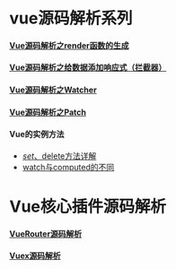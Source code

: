 # vue源码解析系列


#### [Vue源码解析之render函数的生成](./render-analysis/index.md)

#### [Vue源码解析之给数据添加响应式（拦截器）](./vue-Observer/index.md)

#### [Vue源码解析之Watcher](./vue-watcher/index.md)

#### [Vue源码解析之Patch](./vue-patch/index.md)

#### Vue的实例方法
* [$set、$delete方法详解](./VuePrototype/$set、$delete.md)
* [watch与computed的不同](./VuePrototype/methods、watch、computed的不同.md)

# Vue核心插件源码解析

#### [VueRouter源码解析](./VueRoute/index.md)

#### [Vuex源码解析](./vuex/index.md)